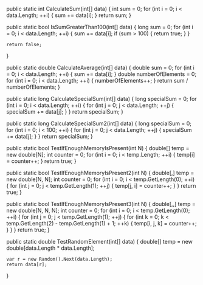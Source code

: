 public static int CalculateSum(int[] data)
{
    int sum = 0;
    for (int i = 0; i < data.Length; ++i)
    {
        sum += data[i];
    }
    return sum;
}

public static bool IsSumGreaterThan100(int[] data)
{
    long sum = 0;
    for (int i = 0; i < data.Length; ++i)
    {
        sum += data[i];
        if (sum > 100)
        {
            return true;
        }
    }

    return false;
}

public static double CalculateAverage(int[] data)
{
    double sum = 0;
    for (int i = 0; i < data.Length; ++i)
    {
        sum += data[i];
    }
    double numberOfElements = 0;
    for (int i = 0; i < data.Length; ++i)
    {
        numberOfElements++;
    }
    return sum / numberOfElements;
}

public static long CalculateSpecialSum(int[] data)
{
    long specialSum = 0;
    for (int i = 0; i < data.Length; ++i)
    {
        for (int j = 0; j < data.Length; ++j)
        {
            specialSum += data[j];
        }
    }
    return specialSum;
}

public static long CalculateSpecialSum2(int[] data)
{
    long specialSum = 0;
    for (int i = 0; i < 100; ++i)
    {
        for (int j = 0; j < data.Length; ++j)
        {
            specialSum += data[j];
        }
    }
    return specialSum;
}

public static bool TestIfEnoughMemoryIsPresent(int N)
{
    double[] temp = new double[N];
    int counter = 0;
    for (int i = 0; i < temp.Length; ++i)
    {
        temp[i] = counter++;
    }
    return true;
}

public static bool TestIfEnoughMemoryIsPresent2(int N)
{
    double[,] temp = new double[N, N];
    int counter = 0;
    for (int i = 0; i < temp.GetLength(0); ++i)
    {
        for (int j = 0; j < temp.GetLength(1); ++j)
        {
            temp[j, i] = counter++;
        }
    }
    return true;
}

public static bool TestIfEnoughMemoryIsPresent3(int N)
{
    double[,,] temp = new double[N, N, N];
    int counter = 0;
    for (int i = 0; i < temp.GetLength(0); ++i)
    {
        for (int j = 0; j < temp.GetLength(1); ++j)
        {
            for (int k = 0; k < temp.GetLength(2) - temp.GetLength(1) + 1; ++k)
            {
                temp[i, j, k] = counter++;
            }
        }
    }
    return true;
}

public static double TestRandomElement(int[] data)
{
    double[] temp = new double[data.Length * data.Length];

    var r = new Random().Next(data.Length);
    return data[r];
}